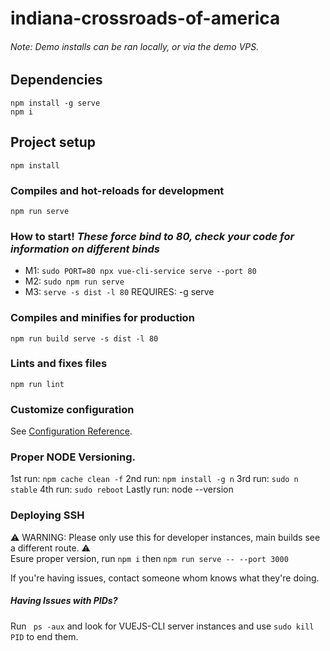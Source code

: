 # indiana-crossroads-of-america

###### Note: Demo installs can be ran locally, or via the demo VPS.


## Dependencies

``
npm install -g serve
``
<br/>
``
npm i
``
## Project setup

``
npm install
``

### Compiles and hot-reloads for development

``
npm run serve
``

### How to start! *These force bind to 80, check your code for information on different binds*
* M1: ``` sudo PORT=80 npx vue-cli-service serve --port 80 ```
* M2: ```sudo npm run serve```
* M3: ```serve -s dist -l 80``` REQUIRES: -g serve

### Compiles and minifies for production

``
npm run build
serve -s dist -l 80
``

### Lints and fixes files

``
npm run lint
``

### Customize configuration

See [Configuration Reference](https://cli.vuejs.org/config/).

### Proper NODE Versioning.
1st run: ``npm cache clean -f``
2nd run: ``npm install -g n``
3rd run: ``sudo n stable``
4th run: ``sudo reboot``
Lastly run: node --version


### Deploying SSH 
⚠ WARNING: Please only use this for developer instances, main builds see a different route. ⚠
<br />
Esure proper version, run ``npm i`` then ``npm run serve -- --port 3000
``

If you're having issues, contact someone whom knows what they're doing.


##### Having Issues with PIDs?
Run `` ps -aux`` and look for VUEJS-CLI server instances and use  ``sudo kill PID`` to end them.
